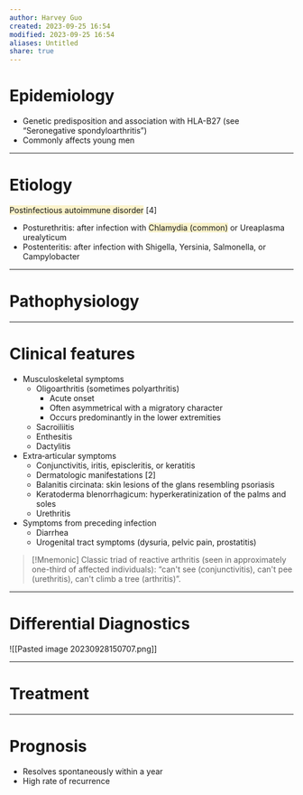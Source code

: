 ```yaml
---
author: Harvey Guo
created: 2023-09-25 16:54
modified: 2023-09-25 16:54
aliases: Untitled
share: true
---
```

# Epidemiology
- Genetic predisposition and association with HLA-B27 (see “Seronegative spondyloarthritis”)
- Commonly affects young men

---
# Etiology
<span style="background:rgba(240, 200, 0, 0.2)">Postinfectious autoimmune disorder</span>  [4]
- Posturethritis: after infection with <span style="background:rgba(240, 200, 0, 0.2)">Chlamydia (common)</span> or Ureaplasma urealyticum
- Postenteritis: after infection with Shigella, Yersinia, Salmonella, or Campylobacter

---
# Pathophysiology


---
# Clinical features
- Musculoskeletal symptoms
	- Oligoarthritis (sometimes polyarthritis)
		- Acute onset
		- Often asymmetrical with a migratory character
		- Occurs predominantly in the lower extremities 
	- Sacroiliitis
	- Enthesitis
	- Dactylitis
- Extra‑articular symptoms
	- Conjunctivitis, iritis, episcleritis, or keratitis 
	- Dermatologic manifestations  [2]
	- Balanitis circinata: skin lesions of the glans resembling psoriasis 
	- Keratoderma blenorrhagicum: hyperkeratinization of the palms and soles 
	- Urethritis
- Symptoms from preceding infection 
	- Diarrhea
	- Urogenital tract symptoms (dysuria, pelvic pain, prostatitis)

>[!Mnemonic] 
>Classic triad of reactive arthritis (seen in approximately one-third of affected individuals): “can't see (conjunctivitis), can't pee (urethritis), can't climb a tree (arthritis)”.

---
# Differential Diagnostics
![[Pasted image 20230928150707.png]]

---
# Treatment


---
# Prognosis
- Resolves spontaneously within a year
- High rate of recurrence
